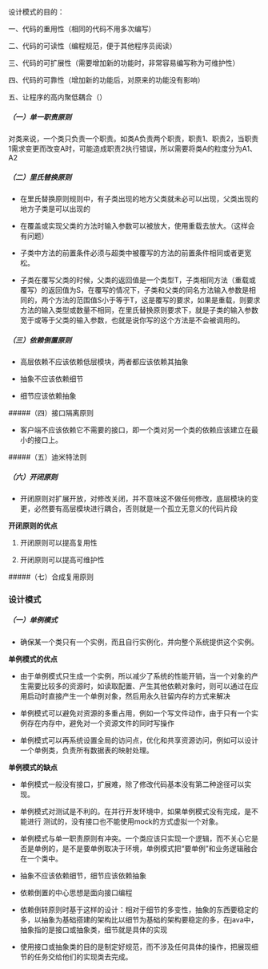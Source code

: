 设计模式的目的：

一、代码的重用性（相同的代码不用多次编写）

二、代码的可读性（编程规范，便于其他程序员阅读）

三、代码的可扩展性（需要增加新的功能时，非常容易编写称为可维护性）

四、代码的可靠性（增加新的功能后，对原来的功能没有影响）

五、让程序的高内聚低耦合（）



##### （一）单一职责原则

对类来说，一个类只负责一个职责。如类A负责两个职责，职责1、职责2，当职责1需求变更而改变A时，可能造成职责2执行错误，所以需要将类A的粒度分为A1、A2

##### （二）里氏替换原则

- 在里氏替换原则规则中，有子类出现的地方父类就未必可以出现，父类出现的地方子类是可以出现的

- 在覆盖或实现父类的方法时输入参数可以被放大，使用重载去放大。（这样会有问题）
- 子类中方法的前置条件必须与超类中被覆写的方法的前置条件相同或者更宽松。

- 子类在覆写父类的时候，父类的返回值是一个类型T，子类相同方法（重载或覆写）的返回值为S，在覆写的情况下，子类和父类的同名方法输入参数是相同的，两个方法的范围值S小于等于T，这是覆写的要求，如果是重载，则要求方法的输入类型或数量不相同，在里氏替换原则要求下，就是子类的输入参数宽于或等于父类的输入参数，也就是说你写的这个方法是不会被调用的。

##### （三）依赖倒置原则

- 高层依赖不应该依赖低层模块，两者都应该依赖其抽象

- 抽象不应该依赖细节

- 细节应该依赖抽象

#####（四）接口隔离原则

- 客户端不应该依赖它不需要的接口，即一个类对另一个类的依赖应该建立在最小的接口上。

#####（五）迪米特法则


##### （六）开闭原则
- 开闭原则对扩展开放，对修改关闭，并不意味这不做任何修改，底层模块的变更，必然要有高层模块进行耦合，否则就是一个孤立无意义的代码片段

**开闭原则的优点**

1. 开闭原则可以提高复用性

2. 开闭原则可以提高可维护性

#####（七）合成复用原则
### 设计模式
##### （一）单例模式
- 确保某一个类只有一个实例，而且自行实例化，并向整个系统提供这个实例。

**单例模式的优点**

- 由于单例模式只生成一个实例，所以减少了系统的性能开销，当一个对象的产生需要比较多的资源时，如读取配置、产生其他依赖对象时，则可以通过在应用启动时直接产生一个单例对象，然后用永久驻留内存的方式来解决

- 单例模式可以避免对资源的多重占用，例如一个写文件动作，由于只有一个实例存在内存中，避免对一个资源文件的同时写操作

- 单例模式可以再系统设置全局的访问点，优化和共享资源访问，例如可以设计一个单例类，负责所有数据表的映射处理。

**单例模式的缺点**

- 单例模式一般没有接口，扩展难，除了修改代码基本没有第二种途径可以实现。
- 单例模式对测试是不利的。在并行开发环境中，如果单例模式没有完成，是不能进行 测试的，没有接口也不能使用mock的方式虚拟一个对象。
-  单例模式与单一职责原则有冲突。一个类应该只实现一个逻辑，而不关心它是否是单例的，是不是要单例取决于环境，单例模式把“要单例”和业务逻辑融合在一个类中。

- 抽象不应该依赖细节，细节应该依赖抽象
- 依赖倒置的中心思想是面向接口编程
- 依赖倒转原则时基于这样的设计：相对于细节的多变性，抽象的东西要稳定的多，以抽象为基础搭建的架构比以细节为基础的架构要稳定的多，在java中，抽象指的是接口或抽象类，细节就是具体的实现
- 使用接口或抽象类的目的是制定好规范，而不涉及任何具体的操作，把展现细节的任务交给他们的实现类去完成。

##### 